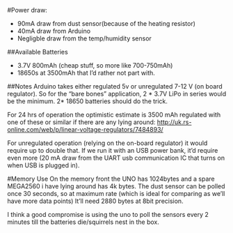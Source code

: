#Power draw:
* 90mA draw from dust sensor(because of the heating resistor)
* 40mA draw from Arduino
* Negligble draw from the temp/humidity sensor

##Available Batteries
* 3.7V 800mAh (cheap stuff, so more like 700-750mAh) 
* 18650s at 3500mAh that I’d rather not part with.

##Notes
Arduino takes either regulated 5v or unregulated 7-12 V (on board regulator). So for the “bare bones” application, 2 * 3.7V LiPo in series would be the minimum. 2* 18650 batteries should do the trick.

For 24 hrs of operation the optimistic estimate is 3500 mAh regulated with one of these or similar if there are any lying around:
http://uk.rs-online.com/web/p/linear-voltage-regulators/7484893/

For unregulated operation (relying on the on-board regulator) it would require up to double that. If we run it with an USB power bank, it’d require even more (20 mA draw from the UART usb communication IC that turns on when USB is plugged in).

#Memory Use
On the memory front the UNO has 1024bytes and a spare MEGA2560 i have lying around has 4k bytes. The dust sensor can be polled once 30 seconds, so at maximum rate (which is ideal for comparing as we’ll have more data points) It’ll need 2880 bytes at 8bit precision.

I think a good compromise is using the uno to poll the sensors every 2 minutes till the batteries die/squirrels nest in the box.
